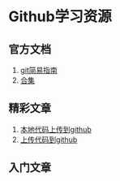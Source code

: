 # Github学习资源

## 官方文档
1. [git简易指南](http://www.bootcss.com/p/git-guide/)
2. [合集](https://github.com/AntBranch/awesome-github/)

## 精彩文章

1. [本地代码上传到github](http://blog.csdn.net/hanhailong726188/article/details/46738929/)
2. [上传代码到github](http://blog.sina.com.cn/s/blog_63eb3eec0101cf6x.html)

## 入门文章

